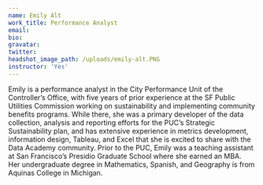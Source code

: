 ```yaml
---
name: Emily Alt
work_title: Performance Analyst
email:
bio:
gravatar:
twitter:
headshot_image_path: /uploads/emily-alt.PNG
instructor: 'Yes'
---
```


Emily is a performance analyst in the City Performance Unit of the Controller’s Office, with five years of prior experience at the SF Public Utilities Commission working on sustainability and implementing community benefits programs. While there, she was a primary developer of the data collection, analysis and reporting efforts for the PUC’s Strategic Sustainability plan, and has extensive experience in metrics development, information design, Tableau, and Excel that she is excited to share with the Data Academy community. Prior to the PUC, Emily was a teaching assistant at San Francisco’s Presidio Graduate School where she earned an MBA.&nbsp; Her undergraduate degree in Mathematics, Spanish, and Geography is from Aquinas College in Michigan.
